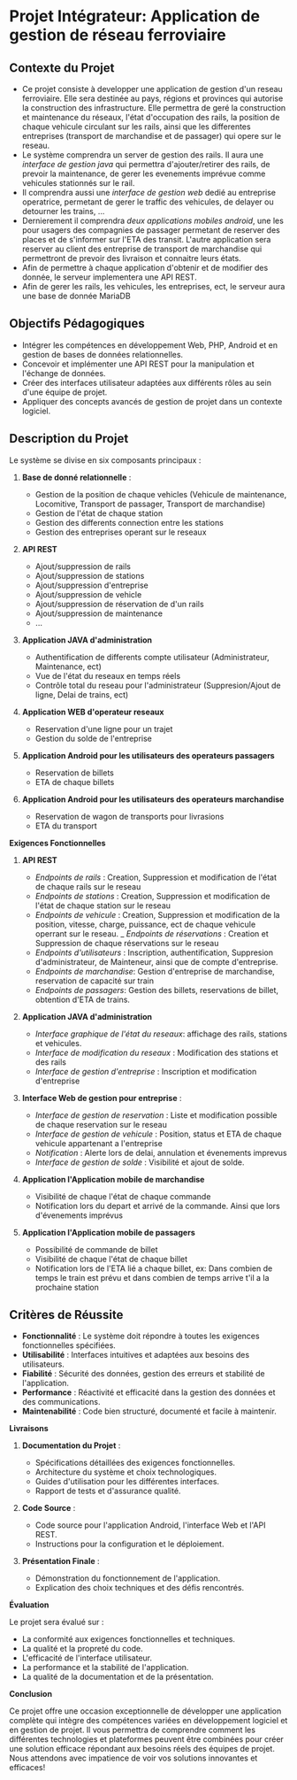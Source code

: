 # Projet Intégrateur: Application de gestion de réseau ferroviaire

## Contexte du Projet

- Ce projet consiste à developper une application de gestion d'un reseau ferroviaire. Elle sera destinée au pays, régions et provinces qui autorise la construction des infrastructure. Elle permettra de geré la construction et maintenance du réseaux, l'état d'occupation des rails, la position de chaque vehicule circulant sur les rails, ainsi que les differentes entreprises (transport de marchandise et de passager) qui opere sur le reseau. 
- Le système comprendra un server de gestion des rails. Il aura une _interface de gestion java_ qui permettra d'ajouter/retirer des rails, de prevoir la maintenance, de gerer les evenements imprévue comme vehicules stationnés sur le rail.
- Il comprendra aussi une _interface de gestion web_ dedié au entreprise operatrice, permetant de gerer le traffic des vehicules, de delayer ou detourner les trains, ...
- Dernierement il comprendra _deux applications mobiles android_, une les pour usagers des compagnies de passager permetant de reserver des places et de s'informer sur l'ETA des transit. L'autre application sera reserver au client des entreprise de transport de marchandise qui permettront de prevoir des livraison et connaitre leurs états.
- Afin de permettre à chaque application d'obtenir et de modifier des donnée, le serveur implementera une API REST.
- Afin de gerer les rails, les vehicules, les entreprises, ect, le serveur aura une base de donnée MariaDB

## Objectifs Pédagogiques

- Intégrer les compétences en développement Web, PHP, Android et en gestion de bases de données relationnelles.
- Concevoir et implémenter une API REST pour la manipulation et l'échange de données.
- Créer des interfaces utilisateur adaptées aux différents rôles au sein d'une équipe de projet.
- Appliquer des concepts avancés de gestion de projet dans un contexte logiciel.

## Description du Projet
Le système se divise en six composants principaux :

1. **Base de donné relationnelle** :
    - Gestion de la position de chaque vehicles (Vehicule de maintenance, Locomitive, Transport de passager, Transport de marchandise)
    - Gestion de l'état de chaque station
    - Gestion des differents connection entre les stations
    - Gestion des entreprises operant sur le reseaux

2. **API REST**
    - Ajout/suppression de rails
    - Ajout/suppression de stations
    - Ajout/suppression d'entreprise
    - Ajout/suppression de vehicle
    - Ajout/suppression de réservation de d'un rails
    - Ajout/suppression de maintenance
    - ...


3. **Application JAVA d'administration**
    - Authentification de differents compte utilisateur (Administrateur, Maintenance, ect)
    - Vue de l'état du reseaux en temps réels
    - Contrôle total du reseau pour l'administrateur (Suppresion/Ajout de ligne, Delai de trains, ect)

4. **Application WEB d'operateur reseaux**
    - Reservation d'une ligne pour un trajet
    - Gestion du solde de l'entreprise

5. **Application Android pour les utilisateurs des operateurs passagers**
    - Reservation de billets
    - ETA de chaque billets

6. **Application Android pour les utilisateurs des operateurs marchandise**
    - Reservation de wagon de transports pour livrasions
    - ETA du transport


**Exigences Fonctionnelles**

1. **API REST**
    - _Endpoints de rails_ : Creation, Suppression et modification de l'état de chaque rails sur le reseau
    - _Endpoints de stations_ : Creation, Suppression et modification de l'état de chaque station sur le reseau    
    - _Endpoints de vehicule_ : Creation, Suppression et modification de la position, vitesse, charge, puissance, ect de chaque vehicule operrant sur le reseau.
    _ _Endpoints de réservations_ : Creation et Suppression de chaque réservations sur le reseau
    - _Endpoints d'utilisateurs_ : Inscription, authentification, Suppresion d'administrateur, de Mainteneur, ainsi que de compte d'entreprise.
    - _Endpoints de marchandise_: Gestion d'entreprise de marchandise, reservation de capacité sur train
    - _Endpoints de passagers_: Gestion des billets, reservations de billet, obtention d'ETA de trains.

3. **Application JAVA d'administration**
    - _Interface graphique de l'état du reseaux_: affichage des rails, stations et vehicules.
    - _Interface de modification du reseaux_ : Modification des stations et des rails
    - _Interface de gestion d'entreprise_ : Inscription et modification d'entreprise

3. **Interface Web de gestion pour entreprise** :
    - _Interface de gestion de reservation_ : Liste et modification possible de chaque reservation sur le reseau
    - _Interface de gestion de vehicule_ : Position, status et ETA de chaque vehicule appartenant a l'entreprise
    - _Notification_ : Alerte lors de delai, annulation et évenements imprevus
    - _Interface de gestion de solde_ : Visibilité et ajout de solde.

4. **Application l'Application mobile de marchandise**
    - Visibilité de chaque l'état de chaque commande
    - Notification lors du depart et arrivé de la commande. Ainsi que lors d'évenements imprévus

5. **Application l'Application mobile de passagers**
    - Possibilité de commande de billet
    - Visibilité de chaque l'état de chaque billet
    - Notification lors de l'ETA lié a chaque billet, ex: Dans combien de temps le train est prévu et dans combien de temps arrive t'il a la prochaine station

## Critères de Réussite

- **Fonctionnalité** : Le système doit répondre à toutes les exigences fonctionnelles spécifiées.
- **Utilisabilité** : Interfaces intuitives et adaptées aux besoins des utilisateurs.
- **Fiabilité** : Sécurité des données, gestion des erreurs et stabilité de l'application.
- **Performance** : Réactivité et efficacité dans la gestion des données et des communications.
- **Maintenabilité** : Code bien structuré, documenté et facile à maintenir.

**Livraisons**

1. **Documentation du Projet** :
   - Spécifications détaillées des exigences fonctionnelles.
   - Architecture du système et choix technologiques.
   - Guides d'utilisation pour les différentes interfaces.
   - Rapport de tests et d'assurance qualité.

2. **Code Source** :
   - Code source pour l'application Android, l'interface Web et l'API REST.
   - Instructions pour la configuration et le déploiement.

3. **Présentation Finale** :
   - Démonstration du fonctionnement de l'application.
   - Explication des choix techniques et des défis rencontrés.

**Évaluation**

Le projet sera évalué sur :

- La conformité aux exigences fonctionnelles et techniques.
- La qualité et la propreté du code.
- L'efficacité de l'interface utilisateur.
- La performance et la stabilité de l'application.
- La qualité de la documentation et de la présentation.

**Conclusion**

Ce projet offre une occasion exceptionnelle de développer une application complète qui intègre des compétences variées en développement logiciel et en gestion de projet. Il vous permettra de comprendre comment les différentes technologies et plateformes peuvent être combinées pour créer une solution efficace répondant aux besoins réels des équipes de projet. Nous attendons avec impatience de voir vos solutions innovantes et efficaces!
